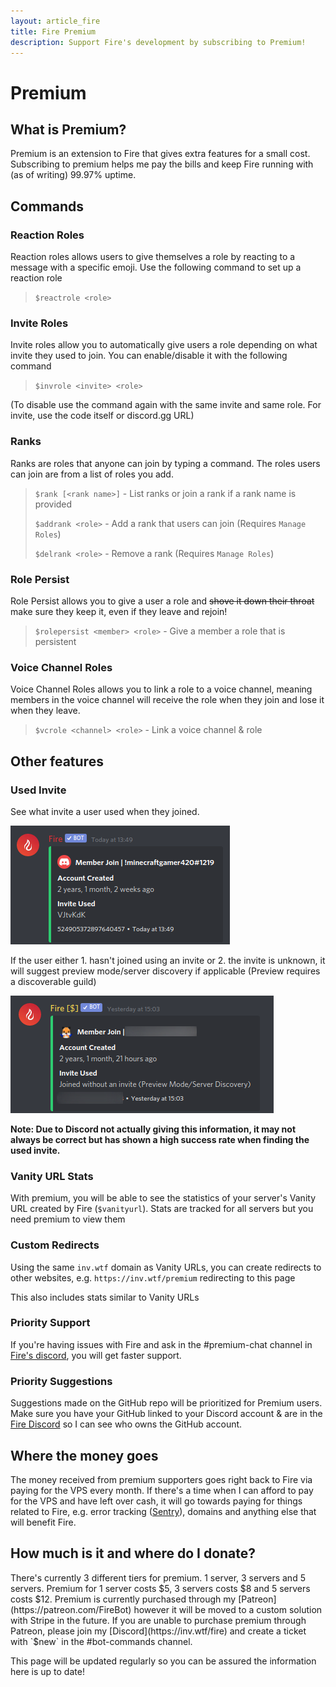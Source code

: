 ```yaml
---
layout: article_fire
title: Fire Premium
description: Support Fire's development by subscribing to Premium!
---
```


# Premium

## What is Premium?

Premium is an extension to Fire that gives extra features for a small cost. Subscribing to premium helps me pay the bills and keep Fire running with \(as of writing\) 99.97% uptime.

## Commands

### Reaction Roles

Reaction roles allows users to give themselves a role by reacting to a message with a specific emoji. Use the following command to set up a reaction role

> `$reactrole <role>`

### **Invite Roles**

Invite roles allow you to automatically give users a role depending on what invite they used to join. You can enable/disable it with the following command

> `$invrole <invite> <role>`

\(To disable use the command again with the same invite and same role. For invite, use the code itself or discord.gg URL\)

### **Ranks**

Ranks are roles that anyone can join by typing a command. The roles users can join are from a list of roles you add.

> `$rank [<rank name>]` - List ranks or join a rank if a rank name is provided
>
> `$addrank <role>` - Add a rank that users can join \(Requires `Manage Roles`\)
>
> `$delrank <role>` - Remove a rank \(Requires `Manage Roles`\)

### **Role Persist**

Role Persist allows you to give a user a role and ~~shove it down their throat~~ make sure they keep it, even if they leave and rejoin!

> `$rolepersist <member> <role>` - Give a member a role that is persistent

### Voice Channel Roles

Voice Channel Roles allows you to link a role to a voice channel, meaning members in the voice channel will receive the role when they join and lose it when they leave.  


> `$vcrole <channel> <role>` - Link a voice channel & role

## Other features

### **Used Invite**

See what invite a user used when they joined.

![](../.gitbook/assets/image%20%2813%29.png)

If the user either 1. hasn't joined using an invite or 2. the invite is unknown, it will suggest preview mode/server discovery if applicable \(Preview requires a discoverable guild\)

![](../.gitbook/assets/image%20%287%29.png)

**Note: Due to Discord not actually giving this information, it may not always be correct but has shown a high success rate when finding the used invite.**

### **Vanity URL Stats**

With premium, you will be able to see the statistics of your server's Vanity URL created by Fire \(`$vanityurl`\). Stats are tracked for all servers but you need premium to view them

### **Custom Redirects**

Using the same `inv.wtf` domain as Vanity URLs, you can create redirects to other websites, e.g. `https://inv.wtf/premium` redirecting to this page  
  
This also includes stats similar to Vanity URLs

### **Priority Support**

If you're having issues with Fire and ask in the \#premium-chat channel in [Fire's discord](https://inv.wtf/fire), you will get faster support.

### **Priority Suggestions**

Suggestions made on the GitHub repo will be prioritized for Premium users. Make sure you have your GitHub linked to your Discord account & are in the [Fire Discord](https://inv.wtf/fire) so I can see who owns the GitHub account.

## Where the money goes

The money received from premium supporters goes right back to Fire via paying for the VPS every month. If there's a time when I can afford to pay for the VPS and have left over cash, it will go towards paying for things related to Fire, e.g. error tracking \([Sentry](https://sentry.io/)\), domains and anything else that will benefit Fire.

## How much is it and where do I donate?

There's currently 3 different tiers for premium. 1 server, 3 servers and 5 servers. Premium for 1 server costs $5, 3 servers costs $8 and 5 servers costs $12. Premium is currently purchased through my [Patreon](https://patreon.com/FireBot) however it will be moved to a custom solution with Stripe in the future. If you are unable to purchase premium through Patreon, please join my [Discord](https://inv.wtf/fire) and create a ticket with `$new` in the \#bot-commands channel.

This page will be updated regularly so you can be assured the information here is up to date!

